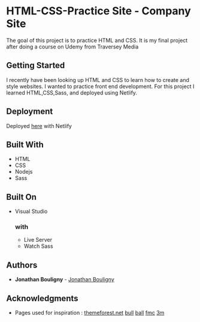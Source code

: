 # HTML-CSS-Practice Site - Company Site

The goal of this project is to practice HTML and CSS. It is my final project after doing a course on Udemy from Traversey Media

## Getting Started

I recently have been looking up HTML and CSS to learn how to create and style websites. I wanted to practice front end development. For this project I learned HTML,CSS,Sass, and deployed using Netlify.

## Deployment

Deployed [here](https://youthful-knuth-60fdf3.netlify.com) with Netlify

## Built With

- HTML
- CSS
- Nodejs
- Sass

## Built On

- Visual Studio
  ### with
  - Live Server
  - Watch Sass

## Authors

- **Jonathan Bouligny** - [Jonathan Bouligny](https://github.com/JonathanBouligny)

## Acknowledgments

- Pages used for inspiration : [themeforest.net](https://preview.themeforest.net/item/financity-business-financial-wordpress-theme/full_screen_preview/20757434)
  [bull](https://atos.net/en/products?utm_source=bull.com/&utm_medium=301)
  [ball](https://www.ball.com/na)
  [fmc](http://www.fmc.com/)
  [3m](https://www.3m.com/)

